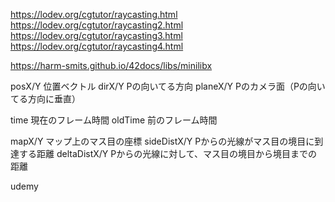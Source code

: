https://lodev.org/cgtutor/raycasting.html
https://lodev.org/cgtutor/raycasting2.html
https://lodev.org/cgtutor/raycasting3.html
https://lodev.org/cgtutor/raycasting4.html

https://harm-smits.github.io/42docs/libs/minilibx

posX/Y			位置ベクトル
dirX/Y			Pの向いてる方向
planeX/Y		Pのカメラ面（Pの向いてる方向に垂直）

time			現在のフレーム時間
oldTime			前のフレーム時間

mapX/Y			マップ上のマス目の座標
sideDistX/Y		Pからの光線がマス目の境目に到達する距離
deltaDistX/Y	Pからの光線に対して、マス目の境目から境目までの距離

udemy
